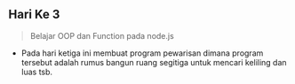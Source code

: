 ## Hari Ke 3
 >Belajar OOP dan Function pada node.js
 * Pada hari ketiga  ini membuat program pewarisan dimana program tersebut adalah rumus bangun ruang segitiga untuk mencari keliling dan luas tsb.